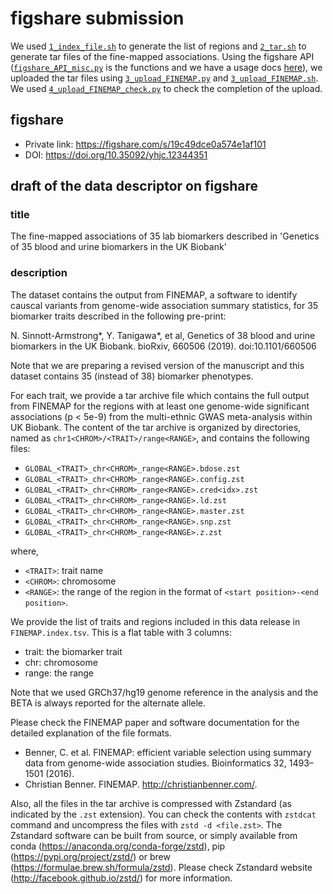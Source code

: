 # figshare submission

We used [`1_index_file.sh`](1_index_file.sh) to generate the list of regions and [`2_tar.sh`](2_tar.sh) to generate tar files of the fine-mapped associations. Using the figshare API ([`figshare_API_misc.py`](figshare_API_misc.py) is the functions and we have a usage docs [here](https://gist.github.com/yk-tanigawa/8bc3330bd44cce12e2d6b82c74318bdf)), we uploaded the tar files using [`3_upload_FINEMAP.py`](3_upload_FINEMAP.py) and [`3_upload_FINEMAP.sh`](3_upload_FINEMAP.sh). We used [`4_upload_FINEMAP_check.py`](4_upload_FINEMAP_check.py) to check the completion of the upload.

## figshare

- Private link: https://figshare.com/s/19c49dce0a574e1af101
- DOI: https://doi.org/10.35092/yhjc.12344351

## draft of the data descriptor on figshare

### title

The fine-mapped associations of 35 lab biomarkers described in 'Genetics of 35 blood and urine biomarkers in the UK Biobank'

### description

The dataset contains the output from FINEMAP, a software to identify causcal variants from genome-wide association summary statistics, for 35 biomarker traits described in the following pre-print:

N. Sinnott-Armstrong*, Y. Tanigawa*, et al, Genetics of 38 blood and urine biomarkers in the UK Biobank. bioRxiv, 660506 (2019). doi:10.1101/660506

Note that we are preparing a revised version of the manuscript and this dataset contains 35 (instead of 38) biomarker phenotypes.

For each trait, we provide a tar archive file which contains the full output from FINEMAP for the regions with at least one genome-wide significant associations (p < 5e-9) from the multi-ethnic GWAS meta-analysis within UK Biobank. The content of the tar archive is organized by directories, named as `chr1<CHROM>/<TRAIT>/range<RANGE>`, and contains the following files:

- `GLOBAL_<TRAIT>_chr<CHROM>_range<RANGE>.bdose.zst`
- `GLOBAL_<TRAIT>_chr<CHROM>_range<RANGE>.config.zst`
- `GLOBAL_<TRAIT>_chr<CHROM>_range<RANGE>.cred<idx>.zst`
- `GLOBAL_<TRAIT>_chr<CHROM>_range<RANGE>.ld.zst`
- `GLOBAL_<TRAIT>_chr<CHROM>_range<RANGE>.master.zst`
- `GLOBAL_<TRAIT>_chr<CHROM>_range<RANGE>.snp.zst`
- `GLOBAL_<TRAIT>_chr<CHROM>_range<RANGE>.z.zst`

where, 

- `<TRAIT>`: trait name
- `<CHROM>`: chromosome
- `<RANGE>`: the range of the region in the format of `<start position>-<end position>`.

We provide the list of traits and regions included in this data release in `FINEMAP.index.tsv`. This is a flat table with 3 columns:

- trait: the biomarker trait
- chr: chromosome
- range: the range

Note that we used GRCh37/hg19 genome reference in the analysis and the BETA is always reported for the alternate allele.

Please check the FINEMAP paper and software documentation for the detailed explanation of the file formats.

- Benner, C. et al. FINEMAP: efficient variable selection using summary data from genome-wide association studies. Bioinformatics 32, 1493–1501 (2016).
- Christian Benner. FINEMAP. http://christianbenner.com/.

Also, all the files in the tar archive is compressed with Zstandard (as indicated by the `.zst` extension). You can check the contents with `zstdcat` command and uncompress the files with `zstd -d <file.zst>`. The Zstandard software can be built from source, or simply available from conda (https://anaconda.org/conda-forge/zstd), pip (https://pypi.org/project/zstd/) or brew (https://formulae.brew.sh/formula/zstd). Please check Zstandard website (http://facebook.github.io/zstd/) for more information.
